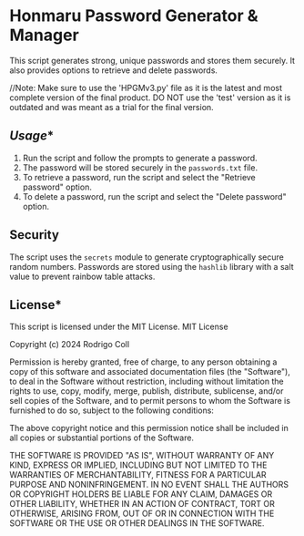 Honmaru Password Generator & Manager
============================================================

This script generates strong, unique passwords and stores them securely. It also provides options to retrieve and delete passwords.

//Note: Make sure to use the 'HPGMv3.py' file as it is the latest and most complete version of the final product. DO NOT use the 'test' version as it is outdated and was meant as a trial for the final version.

*******Usage********
-----

1. Run the script and follow the prompts to generate a password.
2. The password will be stored securely in the `passwords.txt` file.
3. To retrieve a password, run the script and select the "Retrieve password" option.
4. To delete a password, run the script and select the "Delete password" option.

******Security******
--------

The script uses the `secrets` module to generate cryptographically secure random numbers. Passwords are stored using the `hashlib` library with a salt value to prevent rainbow table attacks.

******License*******
-------

This script is licensed under the MIT License.
MIT License

Copyright (c) 2024 Rodrigo Coll

Permission is hereby granted, free of charge, to any person obtaining a copy
of this software and associated documentation files (the "Software"), to deal
in the Software without restriction, including without limitation the rights
to use, copy, modify, merge, publish, distribute, sublicense, and/or sell
copies of the Software, and to permit persons to whom the Software is
furnished to do so, subject to the following conditions:

The above copyright notice and this permission notice shall be included in all
copies or substantial portions of the Software.

THE SOFTWARE IS PROVIDED "AS IS", WITHOUT WARRANTY OF ANY KIND, EXPRESS OR
IMPLIED, INCLUDING BUT NOT LIMITED TO THE WARRANTIES OF MERCHANTABILITY,
FITNESS FOR A PARTICULAR PURPOSE AND NONINFRINGEMENT. IN NO EVENT SHALL THE
AUTHORS OR COPYRIGHT HOLDERS BE LIABLE FOR ANY CLAIM, DAMAGES OR OTHER
LIABILITY, WHETHER IN AN ACTION OF CONTRACT, TORT OR OTHERWISE, ARISING FROM,
OUT OF OR IN CONNECTION WITH THE SOFTWARE OR THE USE OR OTHER DEALINGS IN THE
SOFTWARE.
